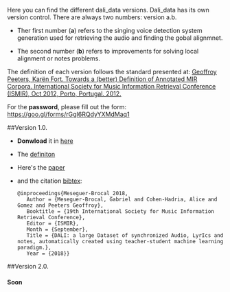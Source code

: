 Here you can find the different dali_data versions.
Dali_data has its own version control.
There are always two numbers: version a.b.

* Ther first number (**a**) refers to the singing voice detection system generation  used for retrieving the audio and finding the gobal alignmnet.

* The second number (**b**) refers to improvements for solving local alignment or notes problems.

The definition of each version follows the standard presented at:
[Geoffroy Peeters, Karën Fort. Towards a (better) Definition of Annotated MIR Corpora. International Society for Music Information Retrieval Conference (ISMIR), Oct 2012, Porto, Portugal. 2012.](https://hal.archives-ouvertes.fr/hal-00713074)

For the **password**, please fill out the form: https://goo.gl/forms/rGgI6RQdyYXMdMaq1

##Version 1.0.

* **Donwload** it in [here](https://mega.nz/#!7u5B0aST)
* The [definiton](https://github.com/gabolsgabs/DALI/blob/master/versions/v1.0.md)
* Here's the [paper](http://ismir2018.ircam.fr/doc/pdfs/35_Paper.pdf)
* and the citation [bibtex](https://github.com/gabolsgabs/DALI/blob/master/citations/DALI_v1.0.bib):

      @inproceedings{Meseguer-Brocal_2018,
      	 Author = {Meseguer-Brocal, Gabriel and Cohen-Hadria, Alice and Gomez and Peeters Geoffroy},
         Booktitle = {19th International Society for Music Information Retrieval Conference},
      	 Editor = {ISMIR},
      	 Month = {September},
      	 Title = {DALI: a large Dataset of synchronized Audio, LyrIcs and notes, automatically created using teacher-student machine learning paradigm.},
      	 Year = {2018}}


##Version 2.0.

#### Soon
